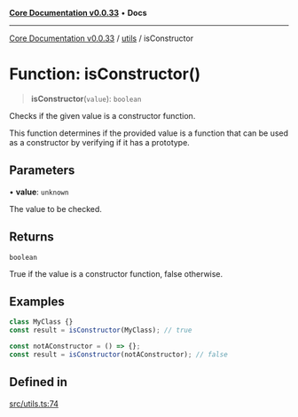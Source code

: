 [**Core Documentation v0.0.33**](../../README.md) • **Docs**

***

[Core Documentation v0.0.33](../../modules.md) / [utils](../README.md) / isConstructor

# Function: isConstructor()

> **isConstructor**(`value`): `boolean`

Checks if the given value is a constructor function.

This function determines if the provided value is a function
that can be used as a constructor by verifying if it has a prototype.

## Parameters

• **value**: `unknown`

The value to be checked.

## Returns

`boolean`

True if the value is a constructor function, false otherwise.

## Examples

```typescript
class MyClass {}
const result = isConstructor(MyClass); // true
```

```typescript
const notAConstructor = () => {};
const result = isConstructor(notAConstructor); // false
```

## Defined in

[src/utils.ts:74](https://github.com/stonemjs/core/blob/077f74fd791b5cd8637e1ab41cbefa238af9d384/src/utils.ts#L74)

